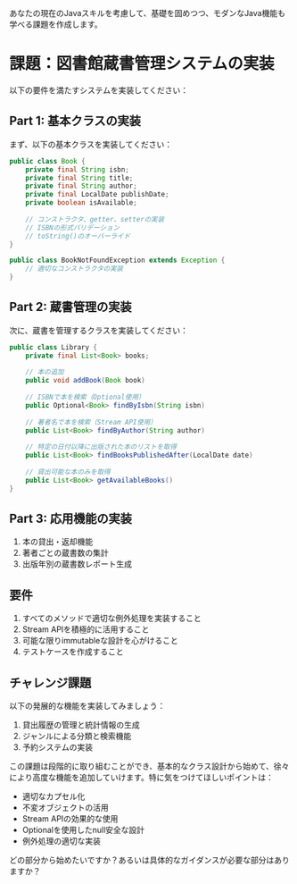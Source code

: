 あなたの現在のJavaスキルを考慮して、基礎を固めつつ、モダンなJava機能も学べる課題を作成します。



# 課題：図書館蔵書管理システムの実装

以下の要件を満たすシステムを実装してください：

## Part 1: 基本クラスの実装

まず、以下の基本クラスを実装してください：

```java
public class Book {
    private final String isbn;
    private final String title;
    private final String author;
    private final LocalDate publishDate;
    private boolean isAvailable;
    
    // コンストラクタ、getter、setterの実装
    // ISBNの形式バリデーション
    // toString()のオーバーライド
}

public class BookNotFoundException extends Exception {
    // 適切なコンストラクタの実装
}
```

## Part 2: 蔵書管理の実装

次に、蔵書を管理するクラスを実装してください：

```java
public class Library {
    private final List<Book> books;
    
    // 本の追加
    public void addBook(Book book)
    
    // ISBNで本を検索（Optional使用）
    public Optional<Book> findByIsbn(String isbn)
    
    // 著者名で本を検索（Stream API使用）
    public List<Book> findByAuthor(String author)
    
    // 特定の日付以降に出版された本のリストを取得
    public List<Book> findBooksPublishedAfter(LocalDate date)
    
    // 貸出可能な本のみを取得
    public List<Book> getAvailableBooks()
}
```

## Part 3: 応用機能の実装

1. 本の貸出・返却機能
2. 著者ごとの蔵書数の集計
3. 出版年別の蔵書数レポート生成

## 要件

1. すべてのメソッドで適切な例外処理を実装すること
2. Stream APIを積極的に活用すること
3. 可能な限りimmutableな設計を心がけること
4. テストケースを作成すること

## チャレンジ課題

以下の発展的な機能を実装してみましょう：

1. 貸出履歴の管理と統計情報の生成
2. ジャンルによる分類と検索機能
3. 予約システムの実装

この課題は段階的に取り組むことができ、基本的なクラス設計から始めて、徐々により高度な機能を追加していけます。特に気をつけてほしいポイントは：

- 適切なカプセル化
- 不変オブジェクトの活用
- Stream APIの効果的な使用
- Optionalを使用したnull安全な設計
- 例外処理の適切な実装

どの部分から始めたいですか？あるいは具体的なガイダンスが必要な部分はありますか？